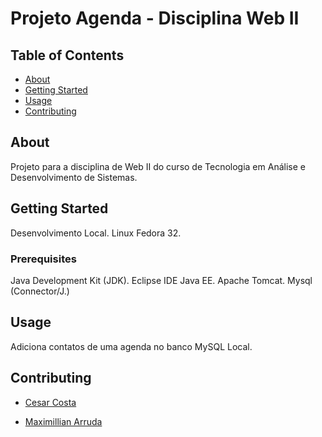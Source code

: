 # Projeto Agenda - Disciplina Web II

## Table of Contents

- [About](#about)
- [Getting Started](#getting_started)
- [Usage](#usage)
- [Contributing](#contributing)

## About <a name = "about"></a>

Projeto para a disciplina de Web II do curso de Tecnologia em Análise e Desenvolvimento de Sistemas.

## Getting Started <a name = "getting_started"></a>

Desenvolvimento Local. Linux Fedora 32.

### Prerequisites
Java Development Kit (JDK). Eclipse IDE Java EE. Apache Tomcat. Mysql (Connector/J.)

## Usage <a name = "usage"></a>

Adiciona contatos de uma agenda no banco MySQL Local.

## Contributing <a name = "contributing"></a>

- [Cesar Costa](https://github.com/cesaraugusto88)

- [Maximillian Arruda](https://github.com/dearrudam)
